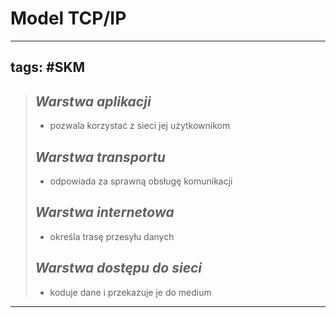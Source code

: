 # Model TCP/IP
---
tags: #SKM 
---
> ## *Warstwa aplikacji*
>  - pozwala korzystać z sieci jej użytkownikom
> ## *Warstwa transportu* 
> - odpowiada za sprawną obsługę komunikacji
> ## *Warstwa internetowa* 
> - określa trasę przesyłu danych
> ## *Warstwa dostępu do sieci* 
> - koduje dane i przekazuje je do medium

---